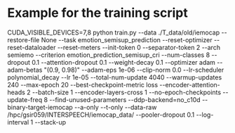 # Example for the training script

CUDA_VISIBLE_DEVICES=7,8  python train.py --data ./T_data/old/iemocap --restore-file None  --task emotion_semisup_prediction --reset-optimizer --reset-dataloader --reset-meters --init-token 0 --separator-token 2 --arch semiemo --criterion emotion_prediction_semisup_cri --num-classes 8  --dropout 0.1 --attention-dropout 0.1 --weight-decay 0.1 --optimizer adam --adam-betas "(0.9, 0.98)" --adam-eps 1e-06 --clip-norm 0.0 --lr-scheduler polynomial_decay --lr 1e-05 --total-num-update 4040 --warmup-updates 240  --max-epoch 20 --best-checkpoint-metric loss  --encoder-attention-heads 2 --batch-size 1 --encoder-layers-cross 1   --no-epoch-checkpoints --update-freq 8 --find-unused-parameters --ddp-backend=no_c10d --binary-target-iemocap   --a-only --t-only  --data-raw /hpc/gsir059/INTERSPEECH/iemocap_data/ --pooler-dropout 0.1  --log-interval 1   --stack-up 
